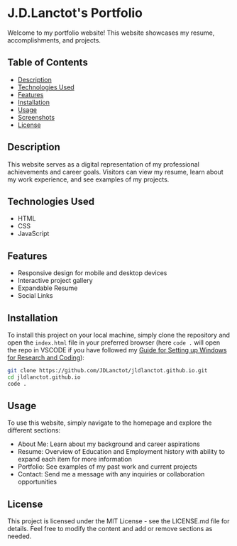 # J.D.Lanctot's Portfolio

Welcome to my portfolio website! This website showcases my resume, accomplishments, and projects.

## Table of Contents

- [Description](#description)
- [Technologies Used](#technologies-used)
- [Features](#features)
- [Installation](#installation)
- [Usage](#usage)
- [Screenshots](#screenshots)
- [License](#license)

## Description

This website serves as a digital representation of my professional achievements and career goals. Visitors can view my resume, learn about my work experience, and see examples of my projects.

## Technologies Used

- HTML
- CSS
- JavaScript

## Features

- Responsive design for mobile and desktop devices
- Interactive project gallery
- Expandable Resume
- Social Links

## Installation

To install this project on your local machine, simply clone the repository and open the `index.html` file in your preferred browser (here `code .` will open the repo in VSCODE if you have followed my [Guide for Setting up Windows for Research and Coding](https://github.com/JDLanctot/dotfiles)):

```sh
git clone https://github.com/JDLanctot/jldlanctot.github.io.git
cd jldlanctot.github.io
code .
```

## Usage
To use this website, simply navigate to the homepage and explore the different sections:

- About Me: Learn about my background and career aspirations
- Resume: Overview of Education and Employment history with ability to expand each item for more information
- Portfolio: See examples of my past work and current projects
- Contact: Send me a message with any inquiries or collaboration opportunities

## License
This project is licensed under the MIT License - see the LICENSE.md file for details.
Feel free to modify the content and add or remove sections as needed.
